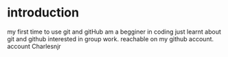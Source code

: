# introduction
my first time to use git and gitHub
am a begginer in coding
just learnt about git and github
interested in group work.
reachable on my github account.
account Charlesnjr
